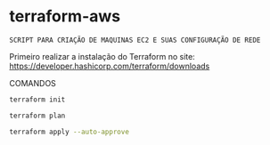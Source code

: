 # terraform-aws

```SCRIPT PARA CRIAÇÃO DE MAQUINAS EC2 E SUAS CONFIGURAÇÃO DE REDE```

Primeiro realizar a instalação do Terraform no site:
https://developer.hashicorp.com/terraform/downloads

COMANDOS
```Bash
terraform init
```

```Bash
terraform plan
```

```Bash
terraform apply --auto-approve
```


